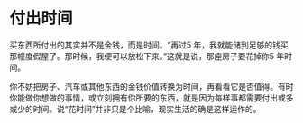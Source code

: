 # 付出时间

买东西所付出的其实并不是金钱，而是时间。“再过5 年，我就能储到足够的钱买那幢度假屋了。那时候，我便可以放松下来。”这就是说，那座房子要花掉你5 年时间。 

你不妨把房子、汽车或其他东西的金钱价值转换为时间，再看看它是否值得。有时你能做你想做的事情，或立刻拥有你所要的东西，就是因为每样事都需要付出或多或少的时间。说“花时间”并非只是个比喻，现实生活的确是这样运作的。
  